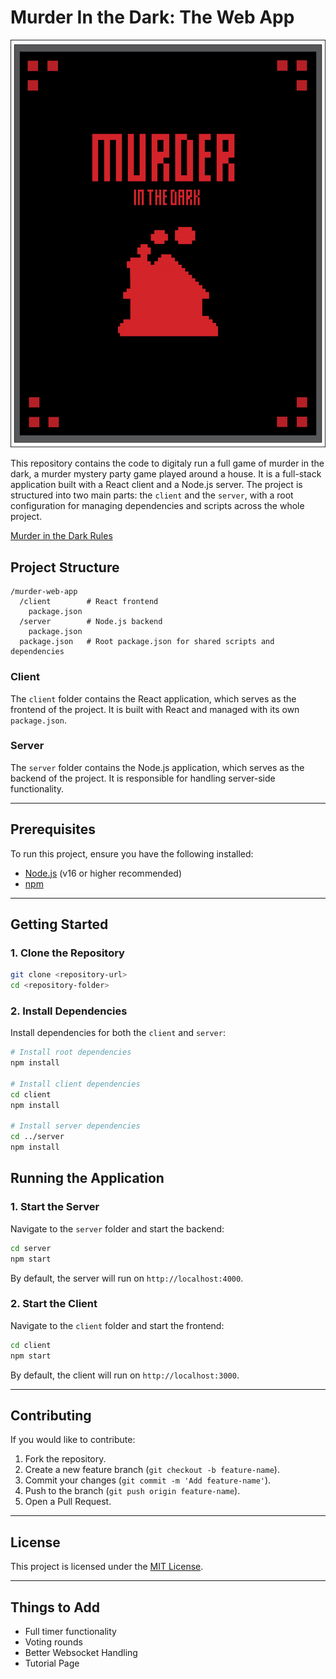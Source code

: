# Murder In the Dark: The Web App

![img](./client/public/cardback.jpg)

This repository contains the code to digitaly run a full game of murder in the dark, a murder mystery party game played around a house. It is a full-stack application built with a React client and a Node.js server. The project is structured into two main parts: the `client` and the `server`, with a root configuration for managing dependencies and scripts across the whole project.

[Murder in the Dark Rules](https://deadherring.co.uk/murder-in-the-dark/#:~:text=If%20players%20come%20across%20someone,correctly%2C%20they%20win%20the%20game.)
## Project Structure

```
/murder-web-app
  /client        # React frontend
    package.json
  /server        # Node.js backend
    package.json
  package.json   # Root package.json for shared scripts and dependencies
```

### Client
The `client` folder contains the React application, which serves as the frontend of the project. It is built with React and managed with its own `package.json`.

### Server
The `server` folder contains the Node.js application, which serves as the backend of the project. It is responsible for handling server-side functionality.

---

## Prerequisites
To run this project, ensure you have the following installed:
- [Node.js](https://nodejs.org/) (v16 or higher recommended)
- [npm](https://www.npmjs.com/)

---

## Getting Started

### 1. Clone the Repository
```bash
git clone <repository-url>
cd <repository-folder>
```

### 2. Install Dependencies
Install dependencies for both the `client` and `server`:
```bash
# Install root dependencies
npm install

# Install client dependencies
cd client
npm install

# Install server dependencies
cd ../server
npm install
```

## Running the Application

### 1. Start the Server
Navigate to the `server` folder and start the backend:
```bash
cd server
npm start
```
By default, the server will run on `http://localhost:4000`.

### 2. Start the Client
Navigate to the `client` folder and start the frontend:
```bash
cd client
npm start
```
By default, the client will run on `http://localhost:3000`.

---

## Contributing
If you would like to contribute:
1. Fork the repository.
2. Create a new feature branch (`git checkout -b feature-name`).
3. Commit your changes (`git commit -m 'Add feature-name'`).
4. Push to the branch (`git push origin feature-name`).
5. Open a Pull Request.

---

## License
This project is licensed under the [MIT License](LICENSE).

---

## Things to Add
- Full timer functionality
- Voting rounds
- Better Websocket Handling
- Tutorial Page

